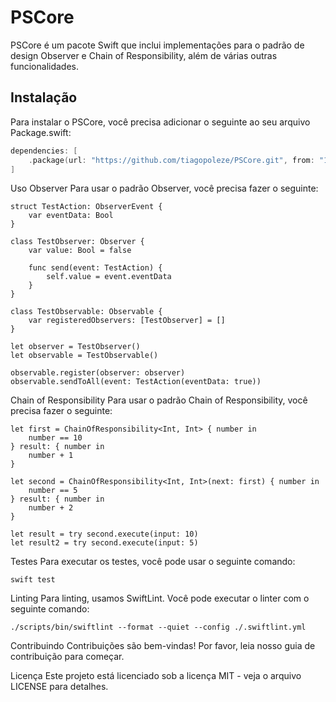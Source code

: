 # PSCore

PSCore é um pacote Swift que inclui implementações para o padrão de design Observer e Chain of Responsibility, além de várias outras funcionalidades.

## Instalação

Para instalar o PSCore, você precisa adicionar o seguinte ao seu arquivo Package.swift:

```swift
dependencies: [
    .package(url: "https://github.com/tiagopoleze/PSCore.git", from: "1.0.0")
]
```

Uso
Observer
Para usar o padrão Observer, você precisa fazer o seguinte:
```
struct TestAction: ObserverEvent {
    var eventData: Bool
}

class TestObserver: Observer {
    var value: Bool = false

    func send(event: TestAction) {
        self.value = event.eventData
    }
}

class TestObservable: Observable {
    var registeredObservers: [TestObserver] = []
}

let observer = TestObserver()
let observable = TestObservable()

observable.register(observer: observer)
observable.sendToAll(event: TestAction(eventData: true))
```

Chain of Responsibility
Para usar o padrão Chain of Responsibility, você precisa fazer o seguinte:
```
let first = ChainOfResponsibility<Int, Int> { number in
    number == 10
} result: { number in
    number + 1
}

let second = ChainOfResponsibility<Int, Int>(next: first) { number in
    number == 5
} result: { number in
    number + 2
}

let result = try second.execute(input: 10)
let result2 = try second.execute(input: 5)
```

Testes
Para executar os testes, você pode usar o seguinte comando:
```
swift test
```

Linting
Para linting, usamos SwiftLint. Você pode executar o linter com o seguinte comando:
```
./scripts/bin/swiftlint --format --quiet --config ./.swiftlint.yml
```

Contribuindo
Contribuições são bem-vindas! Por favor, leia nosso guia de contribuição para começar.

Licença
Este projeto está licenciado sob a licença MIT - veja o arquivo LICENSE para detalhes.